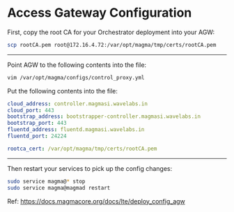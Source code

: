 # Access Gateway Configuration

First, copy the root CA for your Orchestrator deployment into your AGW:
```bash
scp rootCA.pem root@172.16.4.72:/var/opt/magma/tmp/certs/rootCA.pem
```
---

Point AGW to the following contents into the file:
```bash
vim /var/opt/magma/configs/control_proxy.yml
```

Put the following contents into the file:
```yaml
cloud_address: controller.magmasi.wavelabs.in
cloud_port: 443
bootstrap_address: bootstrapper-controller.magmasi.wavelabs.in
bootstrap_port: 443
fluentd_address: fluentd.magmasi.wavelabs.in
fluentd_port: 24224

rootca_cert: /var/opt/magma/tmp/certs/rootCA.pem
```
---

Then restart your services to pick up the config changes:
```bash
sudo service magma@* stop
sudo service magma@magmad restart
```

Ref: https://docs.magmacore.org/docs/lte/deploy_config_agw
